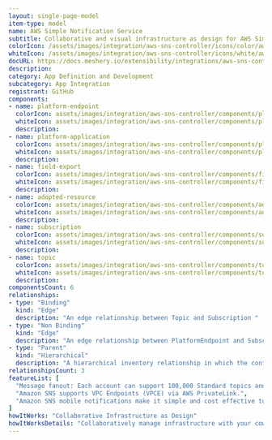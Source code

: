 ```yaml
---
layout: single-page-model
item-type: model
name: AWS Simple Notification Service
subtitle: Collaborative and visual infrastructure as design for AWS Simple Notification Service
colorIcon: /assets/images/integration/aws-sns-controller/icons/color/aws-sns-controller-color.svg
whiteIcon: /assets/images/integration/aws-sns-controller/icons/white/aws-sns-controller-white.svg
docURL: https://docs.meshery.io/extensibility/integrations/aws-sns-controller
description: 
category: App Definition and Development
subcategory: App Integration
registrant: GitHub
components: 
- name: platform-endpoint
  colorIcon: assets/images/integration/aws-sns-controller/components/platform-endpoint/icons/color/platform-endpoint-color.svg
  whiteIcon: assets/images/integration/aws-sns-controller/components/platform-endpoint/icons/white/platform-endpoint-white.svg
  description: 
- name: platform-application
  colorIcon: assets/images/integration/aws-sns-controller/components/platform-application/icons/color/platform-application-color.svg
  whiteIcon: assets/images/integration/aws-sns-controller/components/platform-application/icons/white/platform-application-white.svg
  description: 
- name: field-export
  colorIcon: assets/images/integration/aws-sns-controller/components/field-export/icons/color/field-export-color.svg
  whiteIcon: assets/images/integration/aws-sns-controller/components/field-export/icons/white/field-export-white.svg
  description: 
- name: adopted-resource
  colorIcon: assets/images/integration/aws-sns-controller/components/adopted-resource/icons/color/adopted-resource-color.svg
  whiteIcon: assets/images/integration/aws-sns-controller/components/adopted-resource/icons/white/adopted-resource-white.svg
  description: 
- name: subscription
  colorIcon: assets/images/integration/aws-sns-controller/components/subscription/icons/color/subscription-color.svg
  whiteIcon: assets/images/integration/aws-sns-controller/components/subscription/icons/white/subscription-white.svg
  description: 
- name: topic
  colorIcon: assets/images/integration/aws-sns-controller/components/topic/icons/color/topic-color.svg
  whiteIcon: assets/images/integration/aws-sns-controller/components/topic/icons/white/topic-white.svg
  description: 
componentsCount: 6
relationships: 
- type: "Binding"
  kind: "Edge"
  description: "An edge relationship between Topic and Subscription "
- type: "Non Binding"
  kind: "Edge"
  description: "An edge relationship between PlatformEndpoint and Subscription "
- type: "Parent"
  kind: "Hierarchical"
  description: "A hierarchical inventory relationship in which the configuration of (parent component) is patched with the configuration of (child component). "
relationshipsCount: 3
featureList: [
  "Message fanout: Each account can support 100,000 Standard topics and each topic supports up to 12.5M subscriptions.",
  "Amazon SNS supports VPC Endpoints (VPCE) via AWS PrivateLink.",
  "Amazon SNS mobile notifications make it simple and cost effective to fan out mobile push notifications to iOS, Android, Fire, Windows, and Baidu devices."
]
howItWorks: "Collaborative Infrastructure as Design"
howItWorksDetails: "Collaboratively manage infrastructure with your coworkers synchronously sharing the same designs."
---
```


